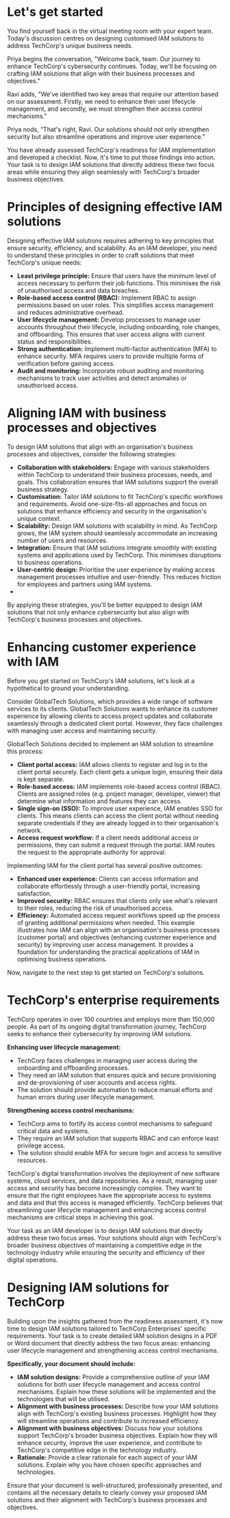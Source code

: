 # Let's get started
You find yourself back in the virtual meeting room with your expert team. Today's discussion centres on designing customised IAM solutions to address TechCorp's unique business needs.

Priya begins the conversation, "Welcome back, team. Our journey to enhance TechCorp's cybersecurity continues. Today, we'll be focusing on crafting IAM solutions that align with their business processes and objectives."

Ravi adds, "We've identified two key areas that require our attention based on our assessment. Firstly, we need to enhance their user lifecycle management, and secondly, we must strengthen their access control mechanisms."

Priya nods, “That's right, Ravi. Our solutions should not only strengthen security but also streamline operations and improve user experience.”

You have already assessed TechCorp's readiness for IAM implementation and developed a checklist. Now, it's time to put those findings into action. Your task is to design IAM solutions that directly address these two focus areas while ensuring they align seamlessly with TechCorp's broader business objectives.

# Principles of designing effective IAM solutions
Designing effective IAM solutions requires adhering to key principles that ensure security, efficiency, and scalability. As an IAM developer, you need to understand these principles in order to craft solutions that meet TechCorp's unique needs:

- **Least privilege principle:** Ensure that users have the minimum level of access necessary to perform their job functions. This minimises the risk of unauthorised access and data breaches.
- **Role-based access control (RBAC):** Implement RBAC to assign permissions based on user roles. This simplifies access management and reduces administrative overhead.
- **User lifecycle management:** Develop processes to manage user accounts throughout their lifecycle, including onboarding, role changes, and offboarding. This ensures that user access aligns with current status and responsibilities.
- **Strong authentication:** Implement multi-factor authentication (MFA) to enhance security. MFA requires users to provide multiple forms of verification before gaining access.
- **Audit and monitoring:** Incorporate robust auditing and monitoring mechanisms to track user activities and detect anomalies or unauthorised access.

# Aligning IAM with business processes and objectives
To design IAM solutions that align with an organisation's business processes and objectives, consider the following strategies:

- **Collaboration with stakeholders:** Engage with various stakeholders within TechCorp to understand their business processes, needs, and goals. This collaboration ensures that IAM solutions support the overall business strategy.
- **Customisation:** Tailor IAM solutions to fit TechCorp's specific workflows and requirements. Avoid one-size-fits-all approaches and focus on solutions that enhance efficiency and security in the organisation's unique context.
- **Scalability:** Design IAM solutions with scalability in mind. As TechCorp grows, the IAM system should seamlessly accommodate an increasing number of users and resources.
- **Integration:** Ensure that IAM solutions integrate smoothly with existing systems and applications used by TechCorp. This minimises disruptions to business operations.
- **User-centric design:** Prioritise the user experience by making access management processes intuitive and user-friendly. This reduces friction for employees and partners using IAM systems.
- 
By applying these strategies, you'll be better equipped to design IAM solutions that not only enhance cybersecurity but also align with TechCorp's business processes and objectives.

# Enhancing customer experience with IAM
Before you get started on TechCorp's IAM solutions, let's look at a hypothetical to ground your understanding.

Consider GlobalTech Solutions, which provides a wide range of software services to its clients. GlobalTech Solutions wants to enhance its customer experience by allowing clients to access project updates and collaborate seamlessly through a dedicated client portal. However, they face challenges with managing user access and maintaining security.

GlobalTech Solutions decided to implement an IAM solution to streamline this process:

- **Client portal access:** IAM allows clients to register and log in to the client portal securely. Each client gets a unique login, ensuring their data is kept separate.
- **Role-based access:** IAM implements role-based access control (RBAC). Clients are assigned roles (e.g. project manager, developer, viewer) that determine what information and features they can access.
- **Single sign-on (SSO):** To improve user experience, IAM enables SSO for clients. This means clients can access the client portal without needing separate credentials if they are already logged in to their organisation's network.
- **Access request workflow:** If a client needs additional access or permissions, they can submit a request through the portal. IAM routes the request to the appropriate authority for approval.

Implementing IAM for the client portal has several positive outcomes:

- **Enhanced user experience:** Clients can access information and collaborate effortlessly through a user-friendly portal, increasing satisfaction.
- **Improved security:** RBAC ensures that clients only see what's relevant to their roles, reducing the risk of unauthorised access.
- **Efficiency:** Automated access request workflows speed up the process of granting additional permissions when needed.
This example illustrates how IAM can align with an organisation's business processes (customer portal) and objectives (enhancing customer experience and security) by improving user access management. It provides a foundation for understanding the practical applications of IAM in optimising business operations.

Now, navigate to the next step to get started on TechCorp's solutions.

# TechCorp's enterprise requirements
TechCorp operates in over 100 countries and employs more than 150,000 people. As part of its ongoing digital transformation journey, TechCorp seeks to enhance their cybersecurity by improving IAM solutions.
 

**Enhancing user lifecycle management:**

- TechCorp faces challenges in managing user access during the onboarding and offboarding processes.
- They need an IAM solution that ensures quick and secure provisioning and de-provisioning of user accounts and access rights.
- The solution should provide automation to reduce manual efforts and human errors during user lifecycle management.

**Strengthening access control mechanisms:**

- TechCorp aims to fortify its access control mechanisms to safeguard critical data and systems.
- They require an IAM solution that supports RBAC and can enforce least privilege access.
- The solution should enable MFA for secure login and access to sensitive resources.

TechCorp's digital transformation involves the deployment of new software systems, cloud services, and data repositories. As a result, managing user access and security has become increasingly complex. They want to ensure that the right employees have the appropriate access to systems and data and that this access is managed efficiently. TechCorp believes that streamlining user lifecycle management and enhancing access control mechanisms are critical steps in achieving this goal. 

Your task as an IAM developer is to design IAM solutions that directly address these two focus areas. Your solutions should align with TechCorp's broader business objectives of maintaining a competitive edge in the technology industry while ensuring the security and efficiency of their digital operations.

# Designing IAM solutions for TechCorp
Building upon the insights gathered from the readiness assessment, it's now time to design IAM solutions tailored to TechCorp Enterprises' specific requirements. Your task is to create detailed IAM solution designs in a PDF or Word document that directly address the two focus areas: enhancing user lifecycle management and strengthening access control mechanisms.

**Specifically, your document should include:**

- **IAM solution designs:** Provide a comprehensive outline of your IAM solutions for both user lifecycle management and access control mechanisms. Explain how these solutions will be implemented and the technologies that will be utilised.
- **Alignment with business processes:** Describe how your IAM solutions align with TechCorp's existing business processes. Highlight how they will streamline operations and contribute to increased efficiency.
- **Alignment with business objectives:** Discuss how your solutions support TechCorp's broader business objectives. Explain how they will enhance security, improve the user experience, and contribute to TechCorp's competitive edge in the technology industry.
- **Rationale:** Provide a clear rationale for each aspect of your IAM solutions. Explain why you have chosen specific approaches and technologies.

Ensure that your document is well-structured, professionally presented, and contains all the necessary details to clearly convey your proposed IAM solutions and their alignment with TechCorp's business processes and objectives.
